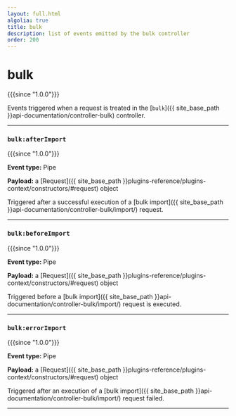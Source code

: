 ```yaml
---
layout: full.html
algolia: true
title: bulk
description: list of events emitted by the bulk controller
order: 200
---
```


# bulk

{{{since "1.0.0"}}}

Events triggered when a request is treated in the [`bulk`]({{ site_base_path }}api-documentation/controller-bulk) controller.

---

### `bulk:afterImport`

{{{since "1.0.0"}}}

**Event type:** Pipe

**Payload:** a [Request]({{ site_base_path }}plugins-reference/plugins-context/constructors/#request) object

Triggered after a successful execution of a [bulk import]({{ site_base_path }}api-documentation/controller-bulk/import/) request.

---

### `bulk:beforeImport`

{{{since "1.0.0"}}}

**Event type:** Pipe

**Payload:** a [Request]({{ site_base_path }}plugins-reference/plugins-context/constructors/#request) object

Triggered before a [bulk import]({{ site_base_path }}api-documentation/controller-bulk/import/) request is executed.

---

### `bulk:errorImport`

{{{since "1.0.0"}}}

**Event type:** Pipe

**Payload:** a [Request]({{ site_base_path }}plugins-reference/plugins-context/constructors/#request) object

Triggered after an execution of a [bulk import]({{ site_base_path }}api-documentation/controller-bulk/import/) request failed.

---
